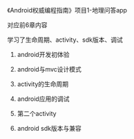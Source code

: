 《Android权威编程指南》项目1-地理问答app

对应前6章内容

学习了生命周期、activity、sdk版本、调试

1. android开发初体验

2. android与mvc设计模式

3. activity的生命周期

4. android应用的调试

5. 第二个activity

6. android sdk版本与兼容